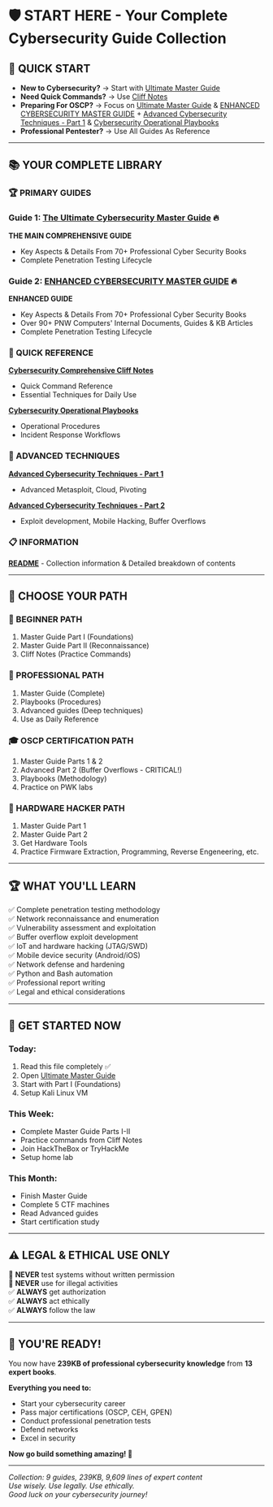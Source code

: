# 🛡️ START HERE - Your Complete Cybersecurity Guide Collection

## 🎯 QUICK START

- **New to Cybersecurity?** → Start with [Ultimate Master Guide](ultimate_cybersecurity_master_guide.md)
- **Need Quick Commands?** → Use [Cliff Notes](cybersecurity_cliff_notes.md)
- **Preparing For OSCP?** → Focus on [Ultimate Master Guide](ultimate_cybersecurity_master_guide.md) & [ENHANCED CYBERSECURITY MASTER GUIDE](ENHANCED_MASTER_GUIDE.md) + [Advanced Cybersecurity Techniques - Part 1](advanced_techniques_supplement.md) & [Cybersecurity Operational Playbooks](cybersecurity_playbooks.md)
- **Professional Pentester?** → Use All Guides As Reference

---

## 📚 YOUR COMPLETE LIBRARY

### 🏆 PRIMARY GUIDES

### Guide 1: **[The Ultimate Cybersecurity Master Guide](ultimate_cybersecurity_master_guide.md)** 🔥
**THE MAIN COMPREHENSIVE GUIDE**
- Key Aspects & Details From 70+ Professional Cyber Security Books
- Complete Penetration Testing Lifecycle

### Guide 2: **[ENHANCED CYBERSECURITY MASTER GUIDE](ENHANCED_MASTER_GUIDE.md)** 🔥
**ENHANCED GUIDE**
- Key Aspects & Details From 70+ Professional Cyber Security Books
- Over 90+ PNW Computers' Internal Documents, Guides & KB Articles
- Complete Penetration Testing Lifecycle

### 📖 QUICK REFERENCE

**[Cybersecurity Comprehensive Cliff Notes](cybersecurity_cliff_notes.md)**
- Quick Command Reference
- Essential Techniques for Daily Use

**[Cybersecurity Operational Playbooks](cybersecurity_playbooks.md)**
- Operational Procedures
- Incident Response Workflows

### 🚀 ADVANCED TECHNIQUES

**[Advanced Cybersecurity Techniques - Part 1](advanced_techniques_supplement.md)**
- Advanced Metasploit, Cloud, Pivoting

**[Advanced Cybersecurity Techniques - Part 2](advanced_techniques_part2.md)**
- Exploit development, Mobile Hacking, Buffer Overflows

### 📋 INFORMATION

**[README](README.md)** - Collection information & Detailed breakdown of contents  

---

## 🎯 CHOOSE YOUR PATH

### 🌱 BEGINNER PATH
1. Master Guide Part I (Foundations)
2. Master Guide Part II (Reconnaissance)
3. Cliff Notes (Practice Commands)

### 💼 PROFESSIONAL PATH
1. Master Guide (Complete)
2. Playbooks (Procedures)
3. Advanced guides (Deep techniques)
4. Use as Daily Reference

### 🎓 OSCP CERTIFICATION PATH
1. Master Guide Parts 1 & 2
2. Advanced Part 2 (Buffer Overflows - CRITICAL!)
3. Playbooks (Methodology)
4. Practice on PWK labs

### 🔧 HARDWARE HACKER PATH
1. Master Guide Part 1
2. Master Guide Part 2
3. Get Hardware Tools
4. Practice Firmware Extraction, Programming, Reverse Engeneering, etc.

---

## 🏆 WHAT YOU'LL LEARN

✅ Complete penetration testing methodology  
✅ Network reconnaissance and enumeration  
✅ Vulnerability assessment and exploitation  
✅ Buffer overflow exploit development  
✅ IoT and hardware hacking (JTAG/SWD)  
✅ Mobile device security (Android/iOS)  
✅ Network defense and hardening  
✅ Python and Bash automation  
✅ Professional report writing  
✅ Legal and ethical considerations  

---

## 🚀 GET STARTED NOW

### Today:
1. Read this file completely ✅
2. Open [Ultimate Master Guide](ultimate_cybersecurity_master_guide.md)
3. Start with Part I (Foundations)
4. Setup Kali Linux VM

### This Week:
- Complete Master Guide Parts I-II
- Practice commands from Cliff Notes
- Join HackTheBox or TryHackMe
- Setup home lab

### This Month:
- Finish Master Guide
- Complete 5 CTF machines
- Read Advanced guides
- Start certification study

---

## ⚠️ LEGAL & ETHICAL USE ONLY

🚫 **NEVER** test systems without written permission  
🚫 **NEVER** use for illegal activities  
✅ **ALWAYS** get authorization  
✅ **ALWAYS** act ethically  
✅ **ALWAYS** follow the law  

---

## 💪 YOU'RE READY!

You now have **239KB of professional cybersecurity knowledge** from **13 expert books**.

**Everything you need to:**
- Start your cybersecurity career
- Pass major certifications (OSCP, CEH, GPEN)
- Conduct professional penetration tests
- Defend networks
- Excel in security

**Now go build something amazing! 🚀**

---

*Collection: 9 guides, 239KB, 9,609 lines of expert content*  
*Use wisely. Use legally. Use ethically.*  
*Good luck on your cybersecurity journey!*
